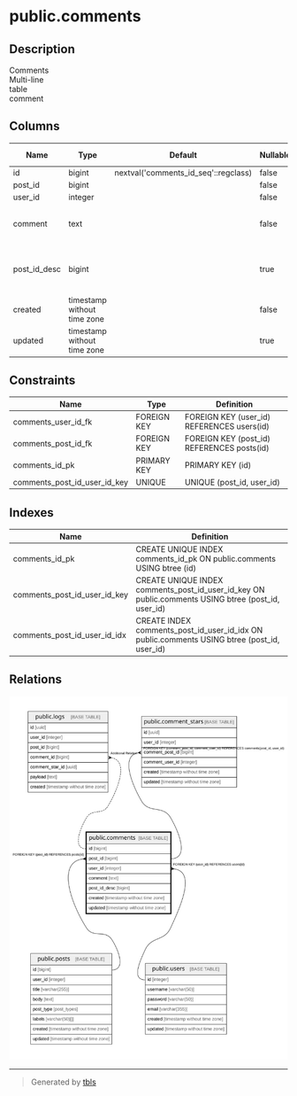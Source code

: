 # public.comments

## Description

Comments  
Multi-line  
table  
comment

## Columns

| Name         | Type                        | Default                              | Nullable | Extra Definition                                     | Children                                        | Parents                         | Comment                                          |
| ------------ | --------------------------- | ------------------------------------ | -------- | ---------------------------------------------------- | ----------------------------------------------- | ------------------------------- | ------------------------------------------------ |
| id           | bigint                      | nextval('comments_id_seq'::regclass) | false    |                                                      | [public.logs](public.logs.md)                   |                                 |                                                  |
| post_id      | bigint                      |                                      | false    |                                                      | [public.comment_stars](public.comment_stars.md) | [public.posts](public.posts.md) |                                                  |
| user_id      | integer                     |                                      | false    |                                                      | [public.comment_stars](public.comment_stars.md) | [public.users](public.users.md) |                                                  |
| comment      | text                        |                                      | false    |                                                      |                                                 |                                 | Comment<br />Multi-line<br />column<br />comment |
| post_id_desc | bigint                      |                                      | true     | GENERATED ALWAYS AS (post_id * '-1'::integer) STORED |                                                 |                                 |                                                  |
| created      | timestamp without time zone |                                      | false    |                                                      |                                                 |                                 |                                                  |
| updated      | timestamp without time zone |                                      | true     |                                                      |                                                 |                                 |                                                  |

## Constraints

| Name                         | Type        | Definition                                 |
| ---------------------------- | ----------- | ------------------------------------------ |
| comments_user_id_fk          | FOREIGN KEY | FOREIGN KEY (user_id) REFERENCES users(id) |
| comments_post_id_fk          | FOREIGN KEY | FOREIGN KEY (post_id) REFERENCES posts(id) |
| comments_id_pk               | PRIMARY KEY | PRIMARY KEY (id)                           |
| comments_post_id_user_id_key | UNIQUE      | UNIQUE (post_id, user_id)                  |

## Indexes

| Name                         | Definition                                                                                         |
| ---------------------------- | -------------------------------------------------------------------------------------------------- |
| comments_id_pk               | CREATE UNIQUE INDEX comments_id_pk ON public.comments USING btree (id)                             |
| comments_post_id_user_id_key | CREATE UNIQUE INDEX comments_post_id_user_id_key ON public.comments USING btree (post_id, user_id) |
| comments_post_id_user_id_idx | CREATE INDEX comments_post_id_user_id_idx ON public.comments USING btree (post_id, user_id)        |

## Relations

![er](public.comments.svg)

---

> Generated by [tbls](https://github.com/k1LoW/tbls)
